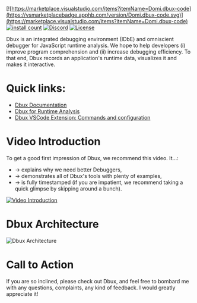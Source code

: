 [![https://marketplace.visualstudio.com/items?itemName=Domi.dbux-code](https://vsmarketplacebadge.apphb.com/version/Domi.dbux-code.svg)](https://marketplace.visualstudio.com/items?itemName=Domi.dbux-code)
[![install count](https://vsmarketplacebadge.apphb.com/installs-short/Domi.dbux-code.svg)](https://marketplace.visualstudio.com/items?itemName=Domi.dbux-code)
[![Discord](https://img.shields.io/discord/743765518116454432.svg?label=&logo=discord&logoColor=ffffff&color=7389D8&labelColor=6A7EC2)](https://discord.gg/QKgq9ZE)
[![License](https://img.shields.io/badge/License-Apache%202.0-blue.svg)](https://opensource.org/licenses/Apache-2.0)


Dbux is an integrated debugging environment (IDbE) and omniscient debugger for JavaScript runtime analysis. We hope to help developers (i) improve program comprehension and (ii) increase debugging efficiency. To that end, Dbux records an application's runtime data, visualizes it and makes it interactive.

# Quick links:

* [Dbux Documentation](https://domiii.github.io/dbux)
* [Dbux for Runtime Analysis](https://domiii.github.io/dbux/runtime-analysis)
* [Dbux VSCode Extension: Commands and configuration](https://domiii.github.io/dbux/tools-and-configuration/dbux-code)


# Video Introduction

To get a good first impression of Dbux, we recommend this video. It...:

* → explains why we need better Debuggers,
* → demonstrates all of Dbux's tools with plenty of examples,
* → is fully timestamped (if you are impatient, we recommend taking a quick glimpse by skipping around a bunch).

[![Video Introduction](https://img.youtube.com/vi/N9W6rhHMKbA/0.jpg)](https://www.youtube.com/watch?v=N9W6rhHMKbA)


# Dbux Architecture

![Dbux Architecture](https://domiii.github.io/dbux/dbux-architecture.png)


# Call to Action

If you are so inclined, please check out Dbux, and feel free to bombard me with any questions, complaints, any kind of feedback. I would greatly appreciate it!
